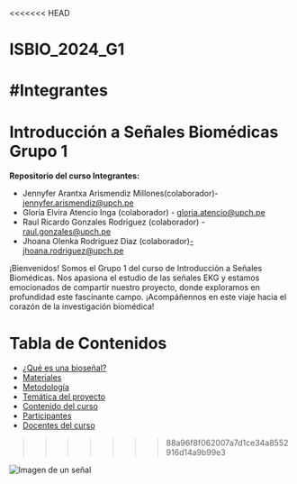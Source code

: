 <<<<<<< HEAD
# ISBIO_2024_G1
#Integrantes
=======
# Introducción a Señales Biomédicas Grupo 1
**Repositorio del curso Integrantes:**

- Jennyfer Arantxa Arismendiz Millones(colaborador)- jennyfer.arismendiz@upch.pe
- Gloria Elvira Atencio Inga (colaborador) - gloria.atencio@upch.pe
- Raul Ricardo Gonzales Rodriguez (colaborador) - raul.gonzales@upch.pe
- Jhoana Olenka Rodriguez Diaz (colaborador)-jhoana.rodriguez@upch.pe

¡Bienvenidos! Somos el Grupo 1 del curso de Introducción a Señales Biomédicas. Nos apasiona el estudio de las señales EKG y estamos emocionados de compartir nuestro proyecto, 
donde exploramos en profundidad este fascinante campo. ¡Acompáñennos en este viaje hacia el corazón de la investigación biomédica! 
# **Tabla de Contenidos**

- [¿Qué es una bioseñal?](#encabezado-1)
- [Materiales](#encabezado-2)
- [Metodología](#encabezado-3)
- [Temática del proyecto](#encabezado-4)
- [Contenido del curso](#encabezado-3)
- [Participantes](#encabezado-5)
- [Docentes del curso](#encabezado-4)
  
>>>>>>> 88a96f8f062007a7d1ce34a8552916d14a9b99e3

![Imagen de un señal](https://www.bing.com/images/create/ekg-signal/1-65fdf6ab02f440eba825f7be5984fed2?id=RXD7Dthc4AjvdHaMYqrfQw%3d%3d&view=detailv2&idpp=genimg&thId=OIG1.N4MgKyjeavgLAYgzhRLI&FORM=GCRIDP&mode=overlay)
